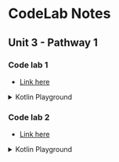 # CodeLab Notes

## Unit 3 - Pathway 1

### Code lab 1

- [Link here](https://developer.android.com/courses/pathways/android-basics-compose-unit-3-pathway-1#codelab-https://developer.android.com/codelabs/basic-android-kotlin-compose-generics)

<details>
  <summary>Kotlin Playground</summary>

```kotlin
fun main() {
    Quiz().printProgressBar()
    Quiz().apply {
        printQuiz()
    }
}

class Quiz : ProgressPrintable {
	val question1 = Question<String>("Quoth the raven ___", "nevermore", Difficulty.MEDIUM)
    val question2 = Question<Boolean>("The sky is green. True or false", false, Difficulty.EASY)
    val question3 = Question<Int>("How many days are there between full moons?", 28, Difficulty.HARD)

    companion object StudentProgress {
    	val total: Int = 10
	    var answered: Int = 3
	}

    override val progressText: String
    	get() = "${answered} of ${total} anwsered"

    override fun printProgressBar() {
        repeat(Quiz.answered) { print("▓") }
	    repeat(Quiz.total - Quiz.answered) { print("▒") }
		println()
	    println(Quiz.progressText)
    }

    fun printQuiz() {
        val questions = listOf(question1, question2, question3)
        questions.forEach { question ->
            println(question.questionText)
            println(question.answer)
            println(question.difficulty)
            println()
        }
        question1.let {
            println(it.questionText)
            println(it.answer)
            println(it.difficulty)
        }
	}
}

interface ProgressPrintable {
    val progressText: String
    fun printProgressBar()
}

val Quiz.StudentProgress.progressText: String
	get() = "${answered} of ${total} answered"

fun Quiz.StudentProgress.printProgressBar() {
    repeat(Quiz.answered) { print("▓") }
    repeat(Quiz.total - Quiz.answered) { print("▒") }
	println()
    println(Quiz.progressText)
}

data class Question<T>(
	val questionText: String,
    val answer: T,
    val difficulty: Difficulty
)

enum class Difficulty {
    EASY, MEDIUM, HARD
}
```
</details>

### Code lab 2

- [Link here](https://developer.android.com/codelabs/basic-android-kotlin-compose-practice-classes-and-collections?continue=https%3A%2F%2Fdeveloper.android.com%2Fcourses%2Fpathways%2Fandroid-basics-compose-unit-3-pathway-1%23codelab-https%3A%2F%2Fdeveloper.android.com%2Fcodelabs%2Fbasic-android-kotlin-compose-practice-classes-and-collections#16)

<details>
  <summary>Kotlin Playground</summary>

```kotlin
fun main() {
    val event = Event(
        title = "Study Kotlin",
        description = "Commit to studying Kotlin at least 15 minutes per day.",
        daypart = Daypart.EVENING,
        durationInMinutes = 15
    )
    println(event)

    val event1 = Event(title = "Wake up", description = "Time to get up", daypart = Daypart.MORNING, durationInMinutes = 0)
    val event2 = Event(title = "Eat breakfast", daypart = Daypart.MORNING, durationInMinutes = 15)
    val event3 = Event(title = "Learn about Kotlin", daypart = Daypart.AFTERNOON, durationInMinutes = 30)
    val event4 = Event(title = "Practice Compose", daypart = Daypart.AFTERNOON, durationInMinutes = 60)
    val event5 = Event(title = "Watch latest DevBytes video", daypart = Daypart.AFTERNOON, durationInMinutes = 10)
	  val event6 = Event(title = "Check out latest Android Jetpack library", daypart = Daypart.EVENING, durationInMinutes = 45)

    val listOfEvents = mutableListOf(event1, event2, event3, event4, event5, event6)

    val shortEvents = listOfEvents.filter { it.durationInMinutes < 60 }
    println(shortEvents)
    println("You have ${shortEvents.size} short events.\n")

    val eventsByDaypart: Map<Daypart, List<Event>> = listOfEvents.groupBy { it.daypart }
    printEvents(Daypart.MORNING, eventsByDaypart)
	printEvents(Daypart.AFTERNOON, eventsByDaypart)
	printEvents(Daypart.EVENING, eventsByDaypart)
    println()

    val lastEvent = listOfEvents.last()
    println("Last event of the day: ${lastEvent.title}")

    println("Duration of first event of the day: ${listOfEvents[0].durationOfEvent}")
}

val Event.durationOfEvent: String
	get() = if (durationInMinutes < 60) {
        "short"
    } else {
        "long"
    }

fun printEvents(
    daypart: Daypart,
    groupedEvents: Map<Daypart, List<Event>>
) {
    val numerOfEvents = groupedEvents[daypart]?.size?.plus(1) ?: 0
    println("${daypart.description}: ${numerOfEvents} events")
}

data class Event(
    val title: String,
    val description: String? = null,
    val daypart: Daypart,
    val durationInMinutes: Int
)

enum class Daypart {
    MORNING, AFTERNOON, EVENING, NOON;

    val description: String
        get() = name.toLowerCase().capitalize()
}
```
</details>
